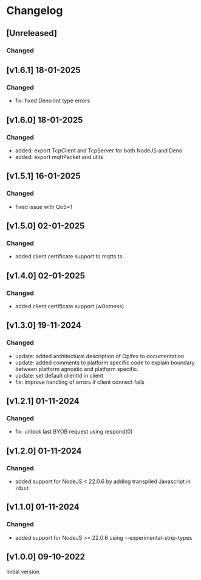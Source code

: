 # Changelog

## [Unreleased]

### Changed

## [v1.6.1] 18-01-2025

### Changed

- fix: fixed Deno lint type errors

## [v1.6.0] 18-01-2025

### Changed

- added: export TcpClient and TcpServer for both NodeJS and Deno
- added: export mqttPacket and utils

## [v1.5.1] 16-01-2025

### Changed

- fixed issue with QoS=1

## [v1.5.0] 02-01-2025

### Changed

- added client certificate support to mqtts.ts

## [v1.4.0] 02-01-2025

### Changed

- added client certificate support (w0otness)

## [v1.3.0] 19-11-2024

### Changed

- update: added architectural description of Opifex to documentation
- update: added comments to platform specific code to explain boundary between
  platform agnostic and platform specific.
- update: set default clientId in client
- fix: improve handling of errors if client connect fails

## [v1.2.1] 01-11-2024

### Changed

- fix: unlock last BYOB request using respond(0)

## [v1.2.0] 01-11-2024

### Changed

- added support for NodeJS < 22.0.6 by adding transpiled Javascript in `/dist`

## [v1.1.0] 01-11-2024

### Changed

- added support for NodeJS >= 22.0.6 using --experimental-strip-types

## [v1.0.0] 09-10-2022

Initial version
